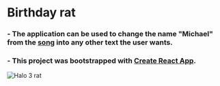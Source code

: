 # Birthday rat
### - The application can be used to change the name "Michael" from the [song](https://www.youtube.com/watch?v=vdVnnMOTe3Q) into any other text the user wants.
### - This project was bootstrapped with [Create React App](https://github.com/facebook/create-react-app).

![Halo 3 rat](https://i.redd.it/qvung4218tj51.png)


